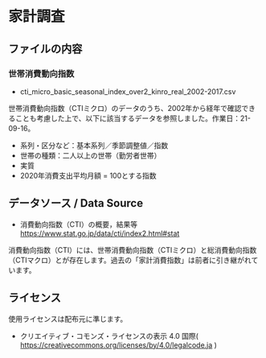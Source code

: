 # 家計調査

## ファイルの内容

### 世帯消費動向指数

- cti_micro_basic_seasonal_index_over2_kinro_real_2002-2017.csv

世帯消費動向指数（CTIミクロ）のデータのうち、2002年から経年で確認できることも考慮した上で、以下に該当するデータを参照しました。作業日：21-09-16。

- 系列・区分など：基本系列／季節調整値／指数
-  世帯の種類：二人以上の世帯（勤労者世帯）
- 実質
- 2020年消費支出平均月額 = 100とする指数



## データソース / Data Source

- 消費動向指数（CTI）の概要，結果等 https://www.stat.go.jp/data/cti/index2.html#stat

消費動向指数（CTI）には、世帯消費動向指数（CTIミクロ）と総消費動向指数（CTIマクロ）とが存在します。過去の「家計消費指数」は前者に引き継がれています。



## ライセンス
使用ライセンスは配布元に準じます。

- クリエイティブ・コモンズ・ライセンスの表示 4.0 国際( https://creativecommons.org/licenses/by/4.0/legalcode.ja )